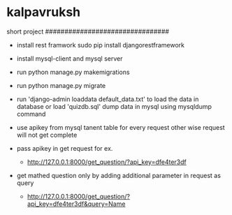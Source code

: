 # kalpavruksh
short project
################################
- install rest framwork
	sudo pip install djangorestframework
- install mysql-client and mysql server
- run python manage.py makemigrations
- run python manage.py migrate
- run 'django-admin loaddata default_data.txt' to load the data in database
	or load 'quizdb.sql' dump data in mysql  using mysqldump command

- use apikey from mysql tanent table  for every request other wise request will not get complete
- pass apikey in get request for ex.
  - http://127.0.0.1:8000/get_question/?api_key=dfe4ter3df
- get mathed question only  by  adding additional parameter in request as query
  - http://127.0.0.1:8000/get_question/?api_key=dfe4ter3df&query=Name
